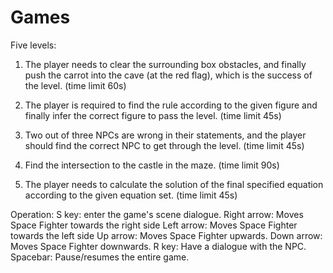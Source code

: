 # Games
Five levels:

1. The player needs to clear the surrounding box obstacles, and finally push the carrot into the cave (at the red flag), which is the success of the level. (time limit 60s)

2. The player is required to find the rule according to the given figure and finally infer the correct figure to pass the level. (time limit 45s)

3. Two out of three NPCs are wrong in their statements, and the player should find the correct NPC to get through the level. (time limit 45s)

4. Find the intersection to the castle in the maze. (time limit 90s)

5. The player needs to calculate the solution of the final specified equation according to the given equation set. (time limit 45s)

Operation:
S key: enter the game's scene dialogue.
Right arrow: Moves Space Fighter towards the right side
Left arrow: Moves Space Fighter towards the left side
Up arrow: Moves Space Fighter upwards.
Down arrow: Moves Space Fighter downwards.
R key: Have a dialogue with the NPC.
Spacebar: Pause/resumes the entire game.
